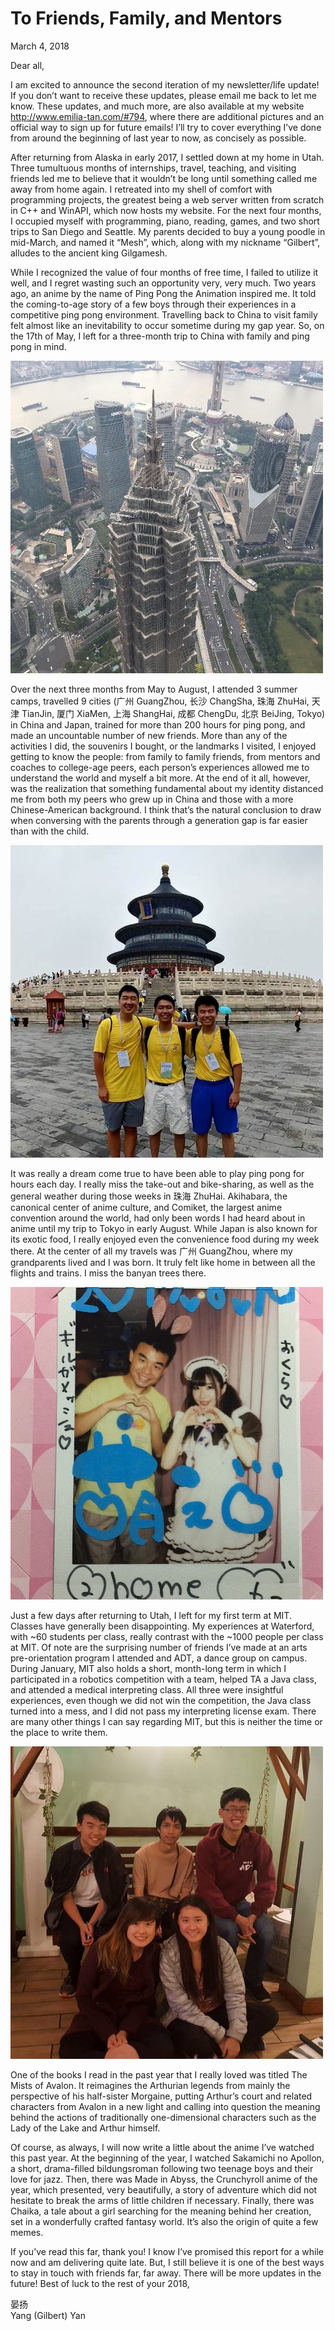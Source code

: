 <!-- emilia-snapshot-properties
To Friends, Family, and Mentors
2018/03/04
P794
emilia-snapshot-properties -->

# To Friends, Family, and Mentors

March 4, 2018

Dear all,

I am excited to announce the second iteration of my newsletter/life update! If you don’t want to receive these updates, please email me back to let me know. These updates, and much more, are also available at my website <http://www.emilia-tan.com/#794>, where there are additional pictures and an official way to sign up for future emails! I’ll try to cover everything I’ve done from around the beginning of last year to now, as concisely as possible.

After returning from Alaska in early 2017, I settled down at my home in Utah. Three tumultuous months of internships, travel, teaching, and visiting friends led me to believe that it wouldn’t be long until something called me away from home again. I retreated into my shell of comfort with programming projects, the greatest being a web server written from scratch in C++ and WinAPI, which now hosts my website. For the next four months, I occupied myself with programming, piano, reading, games, and two short trips to San Diego and Seattle. My parents decided to buy a young poodle in mid-March, and named it “Mesh”, which, along with my nickname “Gilbert”, alludes to the ancient king Gilgamesh.

While I recognized the value of four months of free time, I failed to utilize it well, and I regret wasting such an opportunity very, very much. Two years ago, an anime by the name of Ping Pong the Animation inspired me. It told the coming-to-age story of a few boys through their experiences in a competitive ping pong environment. Travelling back to China to visit family felt almost like an inevitability to occur sometime during my gap year. So, on the 17th of May, I left for a three-month trip to China with family and ping pong in mind.

![](2018-03-04.md-assets/shanghai.jpg)

Over the next three months from May to August, I attended 3 summer camps, travelled 9 cities (广州 GuangZhou, 长沙 ChangSha, 珠海 ZhuHai, 天津 TianJin, 厦门 XiaMen, 上海 ShangHai, 成都 ChengDu, 北京 BeiJing, Tokyo) in China and Japan, trained for more than 200 hours for ping pong, and made an uncountable number of new friends. More than any of the activities I did, the souvenirs I bought, or the landmarks I visited, I enjoyed getting to know the people: from family to family friends, from mentors and coaches to college-age peers, each person’s experiences allowed me to understand the world and myself a bit more. At the end of it all, however, was the realization that something fundamental about my identity distanced me from both my peers who grew up in China and those with a more Chinese-American background. I think that’s the natural conclusion to draw when conversing with the parents through a generation gap is far easier than with the child.

![](2018-03-04.md-assets/friends.jpg)

It was really a dream come true to have been able to play ping pong for hours each day. I really miss the take-out and bike-sharing, as well as the general weather during those weeks in 珠海 ZhuHai. Akihabara, the canonical center of anime culture, and Comiket, the largest anime convention around the world, had only been words I had heard about in anime until my trip to Tokyo in early August. While Japan is also known for its exotic food, I really enjoyed even the convenience food during my week there. At the center of all my travels was 广州 GuangZhou, where my grandparents lived and I was born. It truly felt like home in between all the flights and trains. I miss the banyan trees there.

![](2018-03-04.md-assets/maid.jpg)

Just a few days after returning to Utah, I left for my first term at MIT. Classes have generally been disappointing. My experiences at Waterford, with ~60 students per class, really contrast with the ~1000 people per class at MIT. Of note are the surprising number of friends I’ve made at an arts pre-orientation program I attended and ADT, a dance group on campus. During January, MIT also holds a short, month-long term in which I participated in a robotics competition with a team, helped TA a Java class, and attended a medical interpreting class. All three were insightful experiences, even though we did not win the competition, the Java class turned into a mess, and I did not pass my interpreting license exam. There are many other things I can say regarding MIT, but this is neither the time or the place to write them.

![](2018-03-04.md-assets/mit.jpg)

One of the books I read in the past year that I really loved was titled The Mists of Avalon. It reimagines the Arthurian legends from mainly the perspective of his half-sister Morgaine, putting Arthur’s court and related characters from Avalon in a new light and calling into question the meaning behind the actions of traditionally one-dimensional characters such as the Lady of the Lake and Arthur himself.

Of course, as always, I will now write a little about the anime I’ve watched this past year. At the beginning of the year, I watched Sakamichi no Apollon, a short, drama-filled bildungsroman following two teenage boys and their love for jazz. Then, there was Made in Abyss, the Crunchyroll anime of the year, which presented, very beautifully, a story of adventure which did not hesitate to break the arms of little children if necessary. Finally, there was Chaika, a tale about a girl searching for the meaning behind her creation, set in a wonderfully crafted fantasy world. It’s also the origin of quite a few memes.

If you’ve read this far, thank you! I know I’ve promised this report for a while now and am delivering quite late. But, I still believe it is one of the best ways to stay in touch with friends far, far away. There will be more updates in the future! Best of luck to the rest of your 2018,

晏扬 \
Yang (Gilbert) Yan
